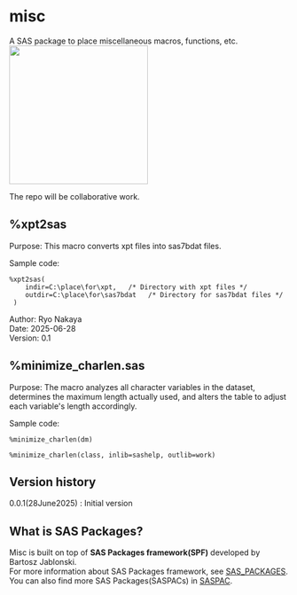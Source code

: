 # misc
A SAS package to place miscellaneous macros, functions, etc.  
<img src="./misc_logo_small.png" width="250"/>


The repo will be collaborative work.  

## %xpt2sas  
Purpose:     This macro converts xpt files into sas7bdat files.  

Sample code:  

~~~sas  
%xpt2sas(
	indir=C:\place\for\xpt,   /* Directory with xpt files */
	outdir=C:\place\for\sas7bdat   /* Directory for sas7bdat files */
 )
~~~  

Author: Ryo Nakaya  
Date: 2025-06-28  
Version: 0.1  

## %minimize_charlen.sas
Purpose:     The macro analyzes all character variables in the dataset,  determines the maximum length actually used, and alters the table to adjust each variable's length accordingly.

Sample code:  

~~~sas
%minimize_charlen(dm)
~~~
~~~sas
%minimize_charlen(class, inlib=sashelp, outlib=work)
~~~

## Version history
0.0.1(28June2025)	: Initial version

## What is SAS Packages?
Misc is built on top of **SAS Packages framework(SPF)** developed by Bartosz Jablonski.  
For more information about SAS Packages framework, see [SAS_PACKAGES](https://github.com/yabwon/SAS_PACKAGES).  
You can also find more SAS Packages(SASPACs) in [SASPAC](https://github.com/SASPAC).
